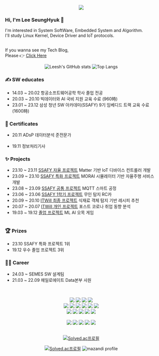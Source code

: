 <div align= "center">
<img src="https://capsule-render.vercel.app/api?type=rect&color=0:eeb5e1,100:eff0a3&height=120&text=SeungHuyk's%20Github&animation=scaleIn&fontColor=b795af&fontSize=40" />
</div>

</div>       
<h3> Hi, I'm Lee SeungHyuk 👋</h3>

I'm interested in System SoftWare, Embedded System and Algorithm.<br>
I'll study Linux Kernel, Device Driver and IoT protocols.<br><br>

If you wanna see my Tech Blog,<br>
Please 👉 [Click Here](https://lsh-story.tistory.com)
<div align= "center">

![Leesh's GitHub stats](https://github-readme-stats.vercel.app/api?username=leeseunghyuk0228&show_icons=true&theme=calm_pink )
![Top Langs](https://github-readme-stats.vercel.app/api/top-langs/?username=leeseunghyuk0228&theme=calm_pink )
</div>


### ✍ SW educates 
- 14.03 ~ 20.02 항공소프트웨어공학 학사 졸업 전공<br>
- 20.03 ~ 20.10 빅데이터와 AI 국비 지원 교육 수료 (960時)<br>
- 23.01 ~ 23.12 삼성 청년 SW 아카데미(SSAFY) 9기 임베디드 트랙 교육 수료 (1600時)<br>


### 💮 Certificates 
- 20.11 ADsP 데이터분석 준전문가<br><br>
- 19.11 정보처리기사<br>


### ✨ Projects
- 23.10 ~ 23.11 [SSAFY 자율 프로젝트](https://storm-fear-a9f.notion.site/MATTOPIA-211a17108bf740549269cec3b46a38c7?pvs=4) Matter 기반 IoT 디바이스 컨트롤러 개발 <br>
- 23.09 ~ 23.10 [SSAFY 특화 프로젝트](https://storm-fear-a9f.notion.site/68c61a8a811940989c3c5e787f96e715?pvs=4) MORAI 시뮬레이터 기반 자율주행 서비스 개발 <br>
- 23.08 ~ 23.09 [SSAFY 공통 프로젝트](https://storm-fear-a9f.notion.site/33292513531c49588f0938d6c4ab2aaf?pvs=4) MQTT 스마트 공정 <br>
- 23.06 ~ 23.06 [SSAFY 1학기 프로젝트](https://github.com/leeseunghyuk0228/RCcar) 무인 탐지 RC카 <br>
- 20.09 ~ 20.10 [ITWill 최종 프로젝트](https://storm-fear-a9f.notion.site/7a515c757827444b8df53a4fb46741e5?pvs=4) 식재료 객체 탐지 기반 레시피 추천<br>
- 20.07 ~ 20.07 [ITWill 개인 프로젝트](https://github.com/leeseunghyuk0228/Apriori_Corona) 포스트 코로나 취업 동향 분석
- 19.03 ~ 19.12 [졸업 프로젝트](https://storm-fear-a9f.notion.site/ddc5e4c1056c4faba39eff48c8fbffd8?pvs=4) ML AI 오목 게임<br><br>


### 🏆 Prizes <br>
- 23.10 SSAFY 특화 프로젝트 1위<br>
- 19.12 우수 졸업 프로젝트 3위<br>


### 🧑‍💻 Career <br>
- 24.03 ~       SEMES SW 설계팀
- 21.03 ~ 22.09 헤일로에이트 Data본부 사원


<div align="center">
<br>
<br>
<img src="https://img.shields.io/badge/arduino-00878F?style=flat-square&logo=arduino&logoColor=white"/>
<img src="https://img.shields.io/badge/espressif-E7352C?style=flat-square&logo=espressif&logoColor=white"/>
<img src="https://img.shields.io/badge/raspberrypi-A22846?style=flat-square&logo=raspberrypi&logoColor=white"/>
<img src="https://img.shields.io/badge/STM-03234B?style=flat-square&logo=stmicroelectronics&logoColor=white"/>
<br>

<img src="https://img.shields.io/badge/C-A8B9CC?style=flat-square&logo=C&logoColor=white"/>
<img src="https://img.shields.io/badge/C++-00599C?style=flat-square&logo=C%2B%2B&logoColor=white"/>
<img src="https://img.shields.io/badge/Python-3776AB?style=flat-square&logo=Python&logoColor=white"/>
<img src="https://img.shields.io/badge/ubuntu-E95420?style=flat-square&logo=ubuntu&logoColor=white"/>
<img src="https://img.shields.io/badge/mqtt-660066?style=flat-square&logo=mqtt&logoColor=white"/>
<img src="https://img.shields.io/badge/matter-4B5562?style=flat-square&logo=matterdotjs&logoColor=white"/>
<br>

<img src="https://img.shields.io/badge/mysql-4479A1?style=flat-square&logo=mysql&logoColor=white"/>
<img src="https://img.shields.io/badge/opencv-5C3EE8?style=flat-square&logo=opencv&logoColor=white"/>
<img src="https://img.shields.io/badge/tensorflow-FF6F00?style=flat-square&logo=tensorflow&logoColor=white"/>
<img src="https://img.shields.io/badge/docker-2496ED?style=flat-square&logo=docker&logoColor=white"/>
<img src="https://img.shields.io/badge/ros-22314E?style=flat-square&logo=ros&logoColor=white"/>

<br>
<br>

<img src="https://img.shields.io/badge/notion-000000?style=flat-square&logo=notion&logoColor=white"/>
<img src="https://img.shields.io/badge/mattermost-000000?style=flat-square&logo=mattermost&logoColor=white"/>
<img src="https://img.shields.io/badge/jira-000000?style=flat-square&logo=jira&logoColor=white"/>
<img src="https://img.shields.io/badge/slack-000000?style=flat-square&logo=slack&logoColor=white"/>
<img src="https://img.shields.io/badge/gitlab-000000?style=flat-square&logo=gitlab&logoColor=white"/>

<br>
<br>


</div>
<div align="center">
    
<!--[![Gist Card](https://github-readme-stats.vercel.app/api/gist?id=2a98dae85b941b3f182fc82417da580c)](https://gist.github.com/leeseunghyuk0228/2a98dae85b941b3f182fc82417da580c/)-->
<!--[![Solved.ac프로필](http://mazassumnida.wtf/api/pastel/generate_badge?boj=sh2463)](https://solved.ac/sh2463)-->
[![Solved.ac프로필](http://mazassumnida.wtf/api/mini/generate_badge?boj=sh2463)](https://solved.ac/sh2463)
<br>

[![Solved.ac프로필](http://mazassumnida.wtf/api/v2/generate_badge?boj=sh2463)](https://solved.ac/sh2463)
![mazandi profile](http://mazandi.herokuapp.com/api?handle=sh2463&theme=dark)

</div>


